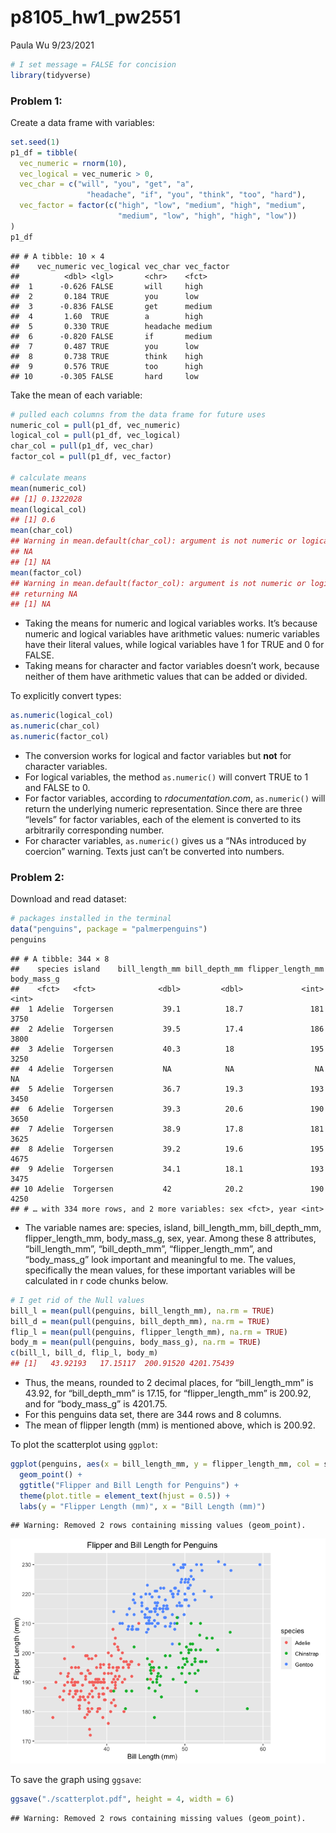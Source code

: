 p8105_hw1_pw2551
================
Paula Wu
9/23/2021

``` r
# I set message = FALSE for concision
library(tidyverse)
```

### **Problem 1**:

Create a data frame with variables:

``` r
set.seed(1)
p1_df = tibble(
  vec_numeric = rnorm(10),
  vec_logical = vec_numeric > 0,
  vec_char = c("will", "you", "get", "a", 
                 "headache", "if", "you", "think", "too", "hard"),
  vec_factor = factor(c("high", "low", "medium", "high", "medium", 
                        "medium", "low", "high", "high", "low"))
)
p1_df
```

    ## # A tibble: 10 × 4
    ##    vec_numeric vec_logical vec_char vec_factor
    ##          <dbl> <lgl>       <chr>    <fct>     
    ##  1      -0.626 FALSE       will     high      
    ##  2       0.184 TRUE        you      low       
    ##  3      -0.836 FALSE       get      medium    
    ##  4       1.60  TRUE        a        high      
    ##  5       0.330 TRUE        headache medium    
    ##  6      -0.820 FALSE       if       medium    
    ##  7       0.487 TRUE        you      low       
    ##  8       0.738 TRUE        think    high      
    ##  9       0.576 TRUE        too      high      
    ## 10      -0.305 FALSE       hard     low

Take the mean of each variable:

``` r
# pulled each columns from the data frame for future uses
numeric_col = pull(p1_df, vec_numeric)
logical_col = pull(p1_df, vec_logical)
char_col = pull(p1_df, vec_char)
factor_col = pull(p1_df, vec_factor)

# calculate means
mean(numeric_col)
## [1] 0.1322028
mean(logical_col)
## [1] 0.6
mean(char_col)
## Warning in mean.default(char_col): argument is not numeric or logical: returning
## NA
## [1] NA
mean(factor_col)
## Warning in mean.default(factor_col): argument is not numeric or logical:
## returning NA
## [1] NA
```

-   Taking the means for numeric and logical variables works. It’s
    because numeric and logical variables have arithmetic values:
    numeric variables have their literal values, while logical variables
    have 1 for TRUE and 0 for FALSE. <br>
-   Taking means for character and factor variables doesn’t work,
    because neither of them have arithmetic values that can be added or
    divided. <br>

To explicitly convert types:

``` r
as.numeric(logical_col)
as.numeric(char_col)
as.numeric(factor_col)
```

-   The conversion works for logical and factor variables but **not**
    for character variables. <br>
-   For logical variables, the method `as.numeric()` will convert TRUE
    to 1 and FALSE to 0. <br>
-   For factor variables, according to *rdocumentation.com*,
    `as.numeric()` will return the underlying numeric representation.
    Since there are three “levels” for factor variables, each of the
    element is converted to its arbitrarily corresponding number. <br>
-   For character variables, `as.numeric()` gives us a “NAs introduced
    by coercion” warning. Texts just can’t be converted into numbers.
    <br>

### **Problem 2**:

Download and read dataset:

``` r
# packages installed in the terminal
data("penguins", package = "palmerpenguins")
penguins
```

    ## # A tibble: 344 × 8
    ##    species island    bill_length_mm bill_depth_mm flipper_length_mm body_mass_g
    ##    <fct>   <fct>              <dbl>         <dbl>             <int>       <int>
    ##  1 Adelie  Torgersen           39.1          18.7               181        3750
    ##  2 Adelie  Torgersen           39.5          17.4               186        3800
    ##  3 Adelie  Torgersen           40.3          18                 195        3250
    ##  4 Adelie  Torgersen           NA            NA                  NA          NA
    ##  5 Adelie  Torgersen           36.7          19.3               193        3450
    ##  6 Adelie  Torgersen           39.3          20.6               190        3650
    ##  7 Adelie  Torgersen           38.9          17.8               181        3625
    ##  8 Adelie  Torgersen           39.2          19.6               195        4675
    ##  9 Adelie  Torgersen           34.1          18.1               193        3475
    ## 10 Adelie  Torgersen           42            20.2               190        4250
    ## # … with 334 more rows, and 2 more variables: sex <fct>, year <int>

-   The variable names are: species, island, bill_length_mm,
    bill_depth_mm, flipper_length_mm, body_mass_g, sex, year. Among
    these 8 attributes, “bill_length_mm”, “bill_depth_mm”,
    “flipper_length_mm”, and “body_mass_g” look important and meaningful
    to me. The values, specifically the mean values, for these important
    variables will be calculated in r code chunks below. <br>

``` r
# I get rid of the Null values
bill_l = mean(pull(penguins, bill_length_mm), na.rm = TRUE)
bill_d = mean(pull(penguins, bill_depth_mm), na.rm = TRUE)
flip_l = mean(pull(penguins, flipper_length_mm), na.rm = TRUE)
body_m = mean(pull(penguins, body_mass_g), na.rm = TRUE)
c(bill_l, bill_d, flip_l, body_m)
## [1]   43.92193   17.15117  200.91520 4201.75439
```

-   Thus, the means, rounded to 2 decimal places, for “bill_length_mm”
    is 43.92, for “bill_depth_mm” is 17.15, for “flipper_length_mm” is
    200.92, and for “body_mass_g” is 4201.75. <br>
-   For this penguins data set, there are 344 rows and 8 columns. <br>
-   The mean of flipper length (mm) is mentioned above, which is 200.92.
    <br>

To plot the scatterplot using `ggplot`:

``` r
ggplot(penguins, aes(x = bill_length_mm, y = flipper_length_mm, col = species)) + 
  geom_point() + 
  ggtitle("Flipper and Bill Length for Penguins") + 
  theme(plot.title = element_text(hjust = 0.5)) +
  labs(y = "Flipper Length (mm)", x = "Bill Length (mm)")
```

    ## Warning: Removed 2 rows containing missing values (geom_point).

![](p8105_hw1_pw2551_files/figure-gfm/unnamed-chunk-7-1.png)<!-- -->

To save the graph using `ggsave`:

``` r
ggsave("./scatterplot.pdf", height = 4, width = 6)
```

    ## Warning: Removed 2 rows containing missing values (geom_point).
